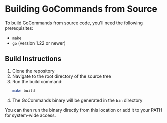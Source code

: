 # Building GoCommands from Source

To build GoCommands from source code, you'll need the following prerequisites:

- `make`
- `go` (version 1.22 or newer)

## Build Instructions

1. Clone the repository
2. Navigate to the root directory of the source tree
3. Run the build command:
   ```bash
   make build
   ```
4. The GoCommands binary will be generated in the `bin` directory

You can then run the binary directly from this location or add it to your PATH for system-wide access.
